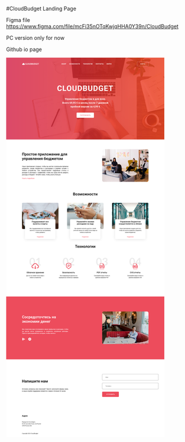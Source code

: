 #CloudBudget Landing Page

Figma file
https://www.figma.com/file/mcFi35nOTqKwjqHHA0Y39n/CloudBudget

PC version only for now

Github io page



![screen.png](screen.png)
